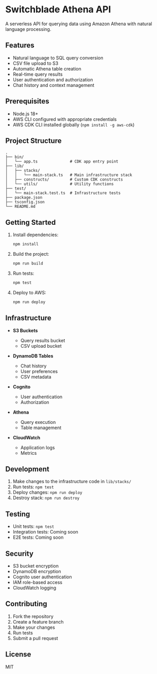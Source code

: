 # Switchblade Athena API

A serverless API for querying data using Amazon Athena with natural language processing.

## Features

- Natural language to SQL query conversion
- CSV file upload to S3
- Automatic Athena table creation
- Real-time query results
- User authentication and authorization
- Chat history and context management

## Prerequisites

- Node.js 18+
- AWS CLI configured with appropriate credentials
- AWS CDK CLI installed globally (`npm install -g aws-cdk`)

## Project Structure

```
.
├── bin/
│   └── app.ts              # CDK app entry point
├── lib/
│   ├── stacks/
│   │   └── main-stack.ts   # Main infrastructure stack
│   ├── constructs/         # Custom CDK constructs
│   └── utils/              # Utility functions
├── test/
│   └── main-stack.test.ts  # Infrastructure tests
├── package.json
├── tsconfig.json
└── README.md
```

## Getting Started

1. Install dependencies:
   ```bash
   npm install
   ```

2. Build the project:
   ```bash
   npm run build
   ```

3. Run tests:
   ```bash
   npm test
   ```

4. Deploy to AWS:
   ```bash
   npm run deploy
   ```

## Infrastructure

- **S3 Buckets**
  - Query results bucket
  - CSV upload bucket

- **DynamoDB Tables**
  - Chat history
  - User preferences
  - CSV metadata

- **Cognito**
  - User authentication
  - Authorization

- **Athena**
  - Query execution
  - Table management

- **CloudWatch**
  - Application logs
  - Metrics

## Development

1. Make changes to the infrastructure code in `lib/stacks/`
2. Run tests: `npm test`
3. Deploy changes: `npm run deploy`
4. Destroy stack: `npm run destroy`

## Testing

- Unit tests: `npm test`
- Integration tests: Coming soon
- E2E tests: Coming soon

## Security

- S3 bucket encryption
- DynamoDB encryption
- Cognito user authentication
- IAM role-based access
- CloudWatch logging

## Contributing

1. Fork the repository
2. Create a feature branch
3. Make your changes
4. Run tests
5. Submit a pull request

## License

MIT